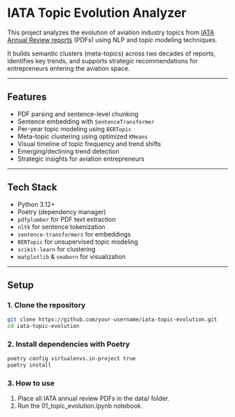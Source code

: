 # IATA Topic Evolution Analyzer

This project analyzes the evolution of aviation industry topics from [IATA Annual Review reports](https://www.iata.org/en/publications/annual-review/) (PDFs) using NLP and topic modeling techniques.

It builds semantic clusters (meta-topics) across two decades of reports, identifies key trends, and supports strategic recommendations for entrepreneurs entering the aviation space.

---

## Features

- PDF parsing and sentence-level chunking
- Sentence embedding with `SentenceTransformer`
- Per-year topic modeling using `BERTopic`
- Meta-topic clustering using optimized `KMeans`
- Visual timeline of topic frequency and trend shifts
- Emerging/declining trend detection
- Strategic insights for aviation entrepreneurs

---

## Tech Stack

- Python 3.12+
- Poetry (dependency manager)
- `pdfplumber` for PDF text extraction
- `nltk` for sentence tokenization
- `sentence-transformers` for embeddings
- `BERTopic` for unsupervised topic modeling
- `scikit-learn` for clustering
- `matplotlib` & `seaborn` for visualization

---

## Setup

### 1. Clone the repository

```bash
git clone https://github.com/your-username/iata-topic-evolution.git
cd iata-topic-evolution
```

### 2. Install dependencies with Poetry
```sh
poetry config virtualenvs.in-project true
poetry install
```

### 3. How to use
1. Place all IATA annual review PDFs in the data/ folder.
2. Run the 01_topic_evolution.ipynb notebook.
